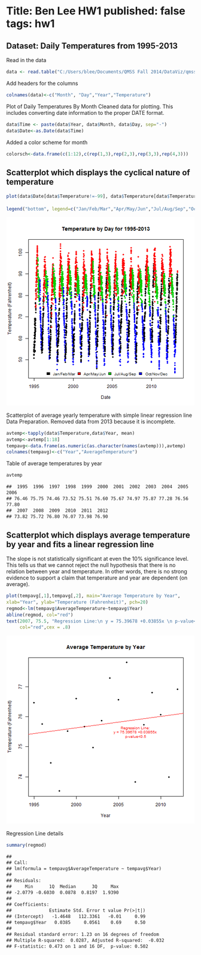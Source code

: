 Title: Ben Lee HW1
published: false
tags: hw1
========================================================
## Dataset: Daily Temperatures from 1995-2013

Read in the data

```r
data <- read.table("C:/Users/blee/Documents/QMSS Fall 2014/DataViz/qmssviz/Lab1/Daily_Temperature_1995-2013_DELHI.txt")
```

Add headers for the columns

```r
colnames(data)<-c("Month", "Day","Year","Temperature")
```

Plot of Daily Temperatures By Month
Cleaned data for plotting. This includes converting date information to the proper DATE format. 

```r
data$Time <- paste(data$Year, data$Month, data$Day, sep="-")
data$Date<-as.Date(data$Time)
```
Added a color scheme for month

```r
colorsch<-data.frame(c(1:12),c(rep(1,3),rep(2,3),rep(3,3),rep(4,3)))
```

## Scatterplot which displays the cyclical nature of temperature

```r
plot(data$Date[data$Temperature!=-99], data$Temperature[data$Temperature!=-99], main="Temperature by Day for 1995-2013",xlab="Date", ylab="Temperature (Fahrenheit)", ylim = c(min(data$Temperature[data$Temperature!=-99]),max(data$Temperature[data$Temperature!=-99]) ), type ="p", pch=20, col = colorsch[data$Month,2])

legend("bottom", legend=c("Jan/Feb/Mar","Apr/May/Jun","Jul/Aug/Sep","Oct/Nov/Dec"), fill=c(1,2,3,4),cex=0.85,horiz=TRUE, bty="n", x.intersp)
```

![plot of chunk unnamed-chunk-5](figure/unnamed-chunk-5.png) 

Scatterplot of average yearly temperature with simple linear regression line
Data Preparation. Removed data from 2013 because it is incomplete. 

```r
avtemp<-tapply(data$Temperature,data$Year, mean)
avtemp<-avtemp[1:18]
tempavg<-data.frame(as.numeric(as.character(names(avtemp))),avtemp)
colnames(tempavg)<-c("Year","AverageTemperature")
```

Table of average temperatures by year

```r
avtemp
```

```
##  1995  1996  1997  1998  1999  2000  2001  2002  2003  2004  2005  2006 
## 76.46 75.75 74.46 73.52 75.51 76.60 75.67 74.97 75.87 77.28 76.56 77.80 
##  2007  2008  2009  2010  2011  2012 
## 73.82 75.72 76.80 76.07 73.98 76.90
```


## Scatterplot which displays average temperature by year and fits a linear regression line
The slope is not statistically significant at even the 10% significance level. This tells us that we cannot reject the null hypothesis that there is no relation between year and temperature. In other words, there is no strong evidence to support a claim that temperature and year are dependent (on average). 

```r
plot(tempavg[,1],tempavg[,2], main="Average Temperature by Year", 
xlab="Year", ylab="Temperature (Fahrenheit)", pch=20)
regmod<-lm(tempavg$AverageTemperature~tempavg$Year)
abline(regmod, col="red")
text(2007, 75.5, "Regression Line:\n y = 75.39678 +0.03855x \n p-value<0.5",
     col="red",cex = .8)
```

![plot of chunk unnamed-chunk-8](figure/unnamed-chunk-8.png) 

Regression Line details

```r
summary(regmod)
```

```
## 
## Call:
## lm(formula = tempavg$AverageTemperature ~ tempavg$Year)
## 
## Residuals:
##     Min      1Q  Median      3Q     Max 
## -2.0779 -0.6030  0.0878  0.8197  1.9390 
## 
## Coefficients:
##              Estimate Std. Error t value Pr(>|t|)
## (Intercept)   -1.4648   112.3361   -0.01     0.99
## tempavg$Year   0.0385     0.0561    0.69     0.50
## 
## Residual standard error: 1.23 on 16 degrees of freedom
## Multiple R-squared:  0.0287,	Adjusted R-squared:  -0.032 
## F-statistic: 0.473 on 1 and 16 DF,  p-value: 0.502
```
